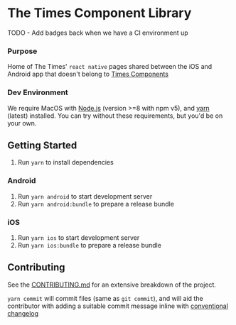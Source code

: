 # The Times Component Library

TODO - Add badges back when we have a CI environment up

### Purpose

Home of The Times' `react native` pages shared between the iOS and Android app that doesn't belong to [Times Components](https://www.github.com/newsuk/times-components)

### Dev Environment

We require MacOS with [Node.js](https://nodejs.org) (version >=8 with npm v5), and [yarn](https://yarnpkg.com) (latest) installed.
You can try without these requirements, but you'd be on your own.

## Getting Started

1. Run `yarn` to install dependencies

### Android

1. Run `yarn android` to start development server
2. Run `yarn android:bundle` to prepare a release bundle

### iOS

1. Run `yarn ios` to start development server
2. Run `yarn ios:bundle` to prepare a release bundle

## Contributing

See the [CONTRIBUTING.md](.github/CONTRIBUTING.md) for an extensive breakdown of
the project.

`yarn commit` will commit files (same as `git commit`), and will aid the
contributor with adding a suitable commit message inline with
[conventional changelog](https://github.com/commitizen/cz-cli)
